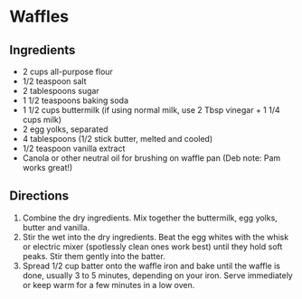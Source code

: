 Waffles
=======

Ingredients
-----------

- 2 cups all-purpose flour
- 1/2 teaspoon salt
- 2 tablespoons sugar
- 1 1/2 teaspoons baking soda
- 1 1/2 cups buttermilk (if using normal milk, use 2 Tbsp vinegar + 1 1/4 cups milk)
- 2 egg yolks, separated
- 4 tablespoons (1/2 stick butter, melted and cooled)
- 1/2 teaspoon vanilla extract
- Canola or other neutral oil for brushing on waffle pan (Deb note: Pam works great!)

Directions
----------

1. Combine the dry ingredients. Mix together the buttermilk, egg yolks, butter and vanilla.
2. Stir the wet into the dry ingredients. Beat the egg whites with the whisk or electric mixer (spotlessly clean ones work best) until they hold soft peaks. Stir them gently into the batter.
3. Spread 1/2 cup batter onto the waffle iron and bake until the waffle is done, usually 3 to 5 minutes, depending on your iron. Serve immediately or keep warm for a few minutes in a low oven.
